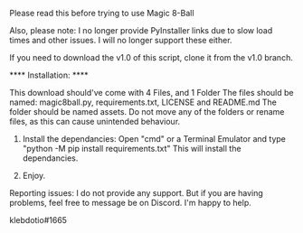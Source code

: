 Please read this before trying to use Magic 8-Ball

Also, please note: I no longer provide PyInstaller links
due to slow load times and other issues. I will no longer
support these either.

If you need to download the v1.0 of this script, clone it from the v1.0 branch.

**** Installation: ****

This download should've come with 4 Files, and 1 Folder
The files should be named: magic8ball.py, requirements.txt, LICENSE and README.md The folder should be named assets.
Do not move any of the folders or rename files, as this can
cause unintended behaviour.

1. Install the dependancies:
Open "cmd" or a Terminal Emulator and type "python -M pip install requirements.txt"
This will install the dependancies.

2. Enjoy.

Reporting issues:
I do not provide any support. But if you are having problems,
feel free to message be on Discord. I'm happy to help.

klebdotio#1665
